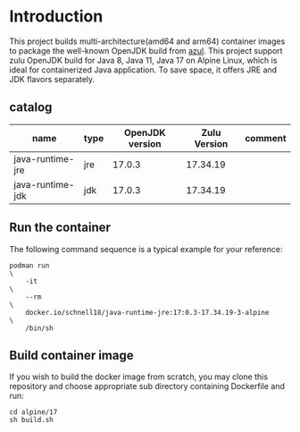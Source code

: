# Introduction

This project builds multi-architecture(amd64 and arm64) container images to
package the well-known OpenJDK build from [azul][1]. This project support zulu
OpenJDK build for Java 8, Java 11, Java 17 on Alpine Linux, which is ideal for
containerized Java application.  To save space, it offers JRE and JDK flavors
separately.

## catalog

| name               | type          | OpenJDK version | Zulu Version |comment   |
| ------------------ | ------------- | --------------- | ------------ |--------- |
| java-runtime-jre   | jre           | 17.0.3          | 17.34.19     |          |
| java-runtime-jdk   | jdk           | 17.0.3          | 17.34.19     |          |

## Run the container

The following command sequence is a typical example for your reference:

    podman run                                                            \
        -it                                                               \
        --rm                                                              \
        docker.io/schnell18/java-runtime-jre:17:0.3-17.34.19-3-alpine     \
        /bin/sh

## Build container image

If you wish to build the docker image from scratch, you may clone this
repository and choose appropriate sub directory containing Dockerfile
and run:

    cd alpine/17
    sh build.sh

[1]: https://www.azul.com/
[2]: https://hub.docker.com/r/schnell18/zulu-jre/
